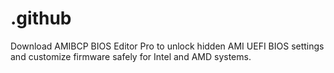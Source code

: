 # .github
Download AMIBCP BIOS Editor Pro to unlock hidden AMI UEFI BIOS settings and customize firmware safely for Intel and AMD systems.
